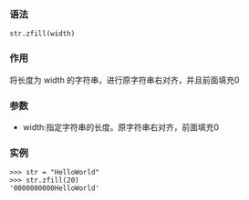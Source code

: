 ### 语法

```
str.zfill(width)
```

### 作用

将长度为 width 的字符串，进行原字符串右对齐，并且前面填充0

### 参数

* width:指定字符串的长度。原字符串右对齐，前面填充0

### 实例

```
>>> str = "HelloWorld"
>>> str.zfill(20)
'0000000000HelloWorld'
```



